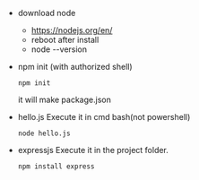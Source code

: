 - download node
    - https://nodejs.org/en/
    - reboot after install
    - node --version

- npm init (with authorized shell)
    ```
    npm init
    ```
    it will make package.json


- hello.js
    Execute it in cmd bash(not powershell)
    ```
    node hello.js
    ```

- expressjs
    Execute it in the project folder.
    ```
    npm install express
    ```